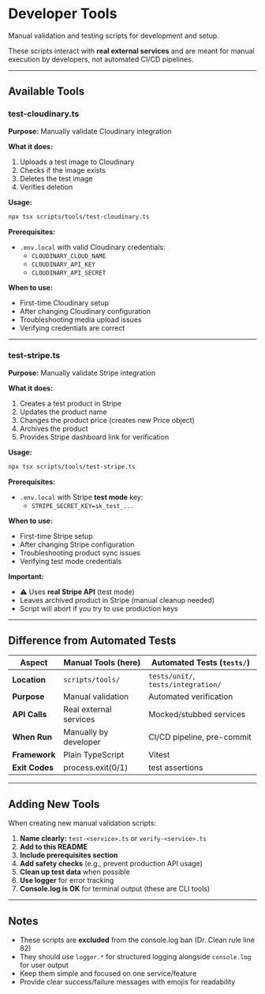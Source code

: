 # Developer Tools

Manual validation and testing scripts for development and setup.

These scripts interact with **real external services** and are meant for manual execution by developers, not automated CI/CD pipelines.

---

## Available Tools

### test-cloudinary.ts

**Purpose:** Manually validate Cloudinary integration

**What it does:**
1. Uploads a test image to Cloudinary
2. Checks if the image exists
3. Deletes the test image
4. Verifies deletion

**Usage:**
```bash
npx tsx scripts/tools/test-cloudinary.ts
```

**Prerequisites:**
- `.env.local` with valid Cloudinary credentials:
  - `CLOUDINARY_CLOUD_NAME`
  - `CLOUDINARY_API_KEY`
  - `CLOUDINARY_API_SECRET`

**When to use:**
- First-time Cloudinary setup
- After changing Cloudinary configuration
- Troubleshooting media upload issues
- Verifying credentials are correct

---

### test-stripe.ts

**Purpose:** Manually validate Stripe integration

**What it does:**
1. Creates a test product in Stripe
2. Updates the product name
3. Changes the product price (creates new Price object)
4. Archives the product
5. Provides Stripe dashboard link for verification

**Usage:**
```bash
npx tsx scripts/tools/test-stripe.ts
```

**Prerequisites:**
- `.env.local` with Stripe **test mode** key:
  - `STRIPE_SECRET_KEY=sk_test_...`

**When to use:**
- First-time Stripe setup
- After changing Stripe configuration
- Troubleshooting product sync issues
- Verifying test mode credentials

**Important:**
- ⚠️ Uses **real Stripe API** (test mode)
- Leaves archived product in Stripe (manual cleanup needed)
- Script will abort if you try to use production keys

---

## Difference from Automated Tests

| Aspect | Manual Tools (here) | Automated Tests (`tests/`) |
|--------|---------------------|---------------------------|
| **Location** | `scripts/tools/` | `tests/unit/`, `tests/integration/` |
| **Purpose** | Manual validation | Automated verification |
| **API Calls** | Real external services | Mocked/stubbed services |
| **When Run** | Manually by developer | CI/CD pipeline, pre-commit |
| **Framework** | Plain TypeScript | Vitest |
| **Exit Codes** | process.exit(0/1) | test assertions |

---

## Adding New Tools

When creating new manual validation scripts:

1. **Name clearly:** `test-<service>.ts` or `verify-<service>.ts`
2. **Add to this README**
3. **Include prerequisites section**
4. **Add safety checks** (e.g., prevent production API usage)
5. **Clean up test data** when possible
6. **Use logger** for error tracking
7. **Console.log is OK** for terminal output (these are CLI tools)

---

## Notes

- These scripts are **excluded** from the console.log ban (Dr. Clean rule line 82)
- They should use `logger.*` for structured logging alongside `console.log` for user output
- Keep them simple and focused on one service/feature
- Provide clear success/failure messages with emojis for readability
